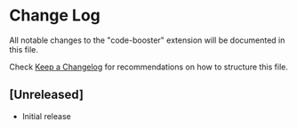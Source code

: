 # Change Log

All notable changes to the "code-booster" extension will be documented in this file.

Check [Keep a Changelog](http://keepachangelog.com/) for recommendations on how to structure this file.

## [Unreleased]

- Initial release